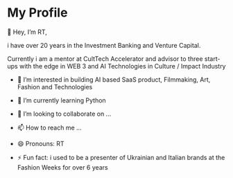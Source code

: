 # My Profile

👋 Hey, I’m RT,

i have over 20 years in the Investment Banking and Venture Capital.

Currently i am a mentor at CultTech Accelerator and advisor to three start-ups with the edge in WEB 3 and AI Technologies in Culture / Impact Industry

- 👀 I’m interested in building AI based SaaS product, Filmmaking, Art, Fashion and Technologies
  
- 🌱 I’m currently learning Python
  
- 💞️ I’m looking to collaborate on ...
  
- 📫 How to reach me ...
  
- 😄 Pronouns: RT
  
- ⚡ Fun fact: i used to be a presenter of Ukrainian and Italian brands at the Fashion Weeks for over 6 years 

<!---
kurtis07-AI/kurtis07-AI is a ✨ special ✨ repository because its `README.md` (this file) appears on your GitHub profile.
You can click the Preview link to take a look at your changes.
--->
